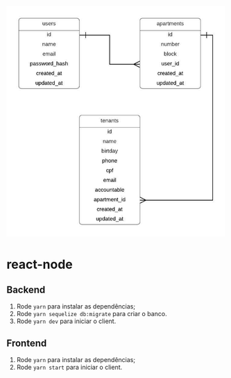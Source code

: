<h1 align="center">
    <img src="https://raw.githubusercontent.com/marcoskoch/react-node/master/ReactNode.jpeg"/>
</h1>

# react-node

## Backend

1.  Rode  `yarn`  para instalar as dependências;
2. Rode  `yarn sequelize db:migrate`  para criar o banco.
3.  Rode  `yarn dev`  para iniciar o client.


## Frontend

1.  Rode  `yarn`  para instalar as dependências;
2.  Rode  `yarn start`  para iniciar o client.
